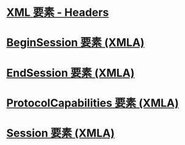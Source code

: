 # [XML 要素 - Headers](xml-elements-headers.md)

# [BeginSession 要素 (XMLA)](beginsession-element-xmla.md)
# [EndSession 要素 (XMLA)](endsession-element-xmla.md)
# [ProtocolCapabilities 要素 (XMLA)](protocolcapabilities-element-xmla.md)
# [Session 要素 (XMLA)](session-element-xmla.md)
